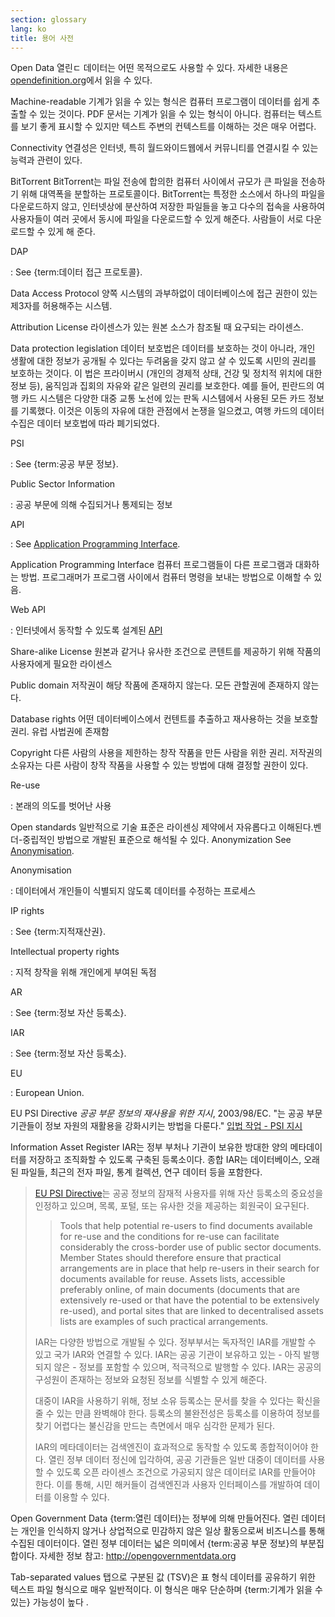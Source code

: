 ```yaml
---
section: glossary
lang: ko
title: 용어 사전
---
```


Open Data 열린ㄷ 데이터는 어떤 목적으로도 사용할 수 있다. 자세한 내용은 [opendefinition.org](http://www.opendefinition.org/)에서 읽을 수 있다.

Machine-readable 기계가 읽을 수 있는 형식은 컴퓨터 프로그램이 데이터를 쉽게 추출할 수 있는 것이다. PDF 문서는 기계가 읽을 수 있는 형식이 아니다. 컴퓨터는 텍스트를 보기 좋게 표시할 수 있지만 텍스트 주변의 컨텍스트를 이해하는 것은 매우 어렵다.

Connectivity 연결성은 인터넷, 특히 월드와이드웹에서 커뮤니티를 연결시킬 수 있는 능력과 관련이 있다.

BitTorrent BitTorrent는 파일 전송에 합의한 컴퓨터 사이에서 규모가 큰 파일을 전송하기 위해 대역폭을 분할하는 프로토콜이다. BitTorrent는 특정한 소스에서 하나의 파일을 다운로드하지 않고, 인터넷상에 분산하여 저장한 파일들을 놓고 다수의 접속을 사용하여 사용자들이 여러 곳에서 동시에 파일을 다운로드할 수 있게 해준다. 사람들이 서로 다운로드할 수 있게 해 준다.

DAP

:   See {term:데이터 접근 프로토콜}.

Data Access Protocol 양쪽 시스템의 과부하없이 데이터베이스에 접근 권한이 있는 제3자를 허용해주는 시스템.

Attribution License 라이센스가 있는 원본 소스가 참조될 때 요구되는 라이센스.

Data protection legislation 데이터 보호법은 데이터를 보호하는 것이 아니라, 개인 생활에 대한 정보가 공개될 수 있다는 두려움을 갖지 않고 살 수 있도록 시민의 권리를 보호하는 것이다. 이 법은 프라이버시 (개인의 경제적 상태, 건강 및 정치적 위치에 대한 정보 등), 움직임과 집회의 자유와 같은 일련의 권리를 보호한다. 예를 들어, 핀란드의 여행 카드 시스템은 다양한 대중 교통 노선에 있는 판독 시스템에서 사용된 모든 카드 정보를 기록했다. 이것은 이동의 자유에 대한 관점에서 논쟁을 일으켰고, 여행 카드의 데이터 수집은 데이터 보호법에 따라 폐기되었다.

PSI

:   See {term:공공 부문 정보}.

Public Sector Information

:   공공 부문에 의해 수집되거나 통제되는 정보

API

:   See [Application Programming Interface](/glossary/ko/terms/application-programming-interface/).

Application Programming Interface 컴퓨터 프로그램들이 다른 프로그램과 대화하는 방법. 프로그래머가 프로그램 사이에서 컴퓨터 명령을 보내는 방법으로 이해할 수 있음.

Web API

:   인터넷에서 동작할 수 있도록 설계된 [API](/glossary/ko/terms/api/)

Share-alike License 원본과 같거나 유사한 조건으로 콘텐트를 제공하기 위해 작품의 사용자에게 필요한 라이센스

Public domain 저작권이 해당 작품에 존재하지 않는다. 모든 관할권에 존재하지 않는다.

Database rights 어떤 데이터베이스에서 컨텐트를 추출하고 재사용하는 것을 보호할 권리. 유럽 사법권에 존재함

Copyright 다른 사람의 사용을 제한하는 창작 작품을 만든 사람을 위한 권리. 저작권의 소유자는 다른 사람이 창작 작품을 사용할 수 있는 방법에 대해 결정할 권한이 있다.

Re-use

:   본래의 의도를 벗어난 사용

Open standards 일반적으로 기술 표준은 라이센싱 제약에서 자유롭다고 이해된다.벤더-중립적인 방법으로 개발된 표준으로 해석될 수 있다. Anonymization See [Anonymisation](/glossary/ko/terms/anonymisation/).

Anonymisation

:   데이터에서 개인들이 식별되지 않도록 데이터를 수정하는 프로세스

IP rights

:   See {term:지적재산권}.

Intellectual property rights

:   지적 창작을 위해 개인에게 부여된 독점

AR

:   See {term:정보 자산 등록소}.

IAR

:   See {term:정보 자산 등록소}.

EU

:   European Union.

EU PSI Directive *공공 부문 정보의 재사용을 위한 지시*, 2003/98/EC. "는 공공 부문 기관들이 정보 자원의 재활용을 강화시키는 방법을 다룬다." [입법 작업 - PSI 지시](http://ec.europa.eu/information_society/policy/psi/actions_eu/policy_actions/index_en.htm)

Information Asset Register IAR는 정부 부처나 기관이 보유한 방대한 양의 메타데이터를 저장하고 조직화할 수 있도록 구축된 등록소이다. 종합 IAR는 데이터베이스, 오래된 파일들, 최근의 전자 파일, 통계 컬렉션, 연구 데이터 등을 포함한다.

> [EU PSI Directive](/glossary/ko/terms/eu-psi-directive/)는 공공 정보의 잠재적 사용자를 위해 자산 등록소의 중요성을 인정하고 있으며, 목록, 포털, 또는 유사한 것을 제공하는 회원국이 요구된다.
>
> > Tools that help potential re-users to find documents available for re-use and the conditions for re-use can facilitate considerably the cross-border use of public sector documents. Member States should therefore ensure that practical arrangements are in place that help re-users in their search for documents available for reuse. Assets lists, accessible preferably online, of main documents (documents that are extensively re-used or that have the potential to be extensively re-used), and portal sites that are linked to decentralised assets lists are examples of such practical arrangements.
>
> IAR는 다양한 방법으로 개발될 수 있다. 정부부서는 독자적인 IAR를 개발할 수 있고 국가 IAR와 연결할 수 있다. IAR는 공공 기관이 보유하고 있는 - 아직 발행되지 않은 - 정보를 포함할 수 있으며, 적극적으로 발행할 수 있다. IAR는 공공의 구성원이 존재하는 정보와 요청된 정보를 식별할 수 있게 해준다.
>
> 대중이 IAR을 사용하기 위해, 정보 소유 등록소는 문서를 찾을 수 있다는 확신을 줄 수 있는 만큼 완벽해야 한다. 등록소의 불완전성은 등록소를 이용하여 정보를 찾기 어렵다는 불신감을 만드는 측면에서 매우 심각한 문제가 된다.
>
> IAR의 메타데이터는 검색엔진이 효과적으로 동작할 수 있도록 종합적이어야 한다. 열린 정부 데이터 정신에 입각하여, 공공 기관들은 일반 대중이 데이터를 사용할 수 있도록 오픈 라이센스 조건으로 가공되지 않은 데이터로 IAR를 만들어야 한다. 이를 통해, 시민 해커들이 검색엔진과 사용자 인터페이스를 개발하여 데이터를 이용할 수 있다.

Open Government Data {term:열린 데이터}는 정부에 의해 만들어진다. 열린 데이터는 개인을 인식하지 않거나 상업적으로 민감하지 않은 일상 활동으로써 비즈니스를 통해 수집된 데이터이다. 열린 정부 데이터는 넓은 의미에서 {term:공공 부문 정보}의 부분집합이다. 자세한 정보 참고: <http://opengovernmentdata.org>

Tab-separated values 탭으로 구분된 값 (TSV)은 표 형식 데이터를 공유하기 위한 텍스트 파일 형식으로 매우 일반적이다. 이 형식은 매우 단순하며 {term:기계가 읽을 수 있는} 가능성이 높다 .

